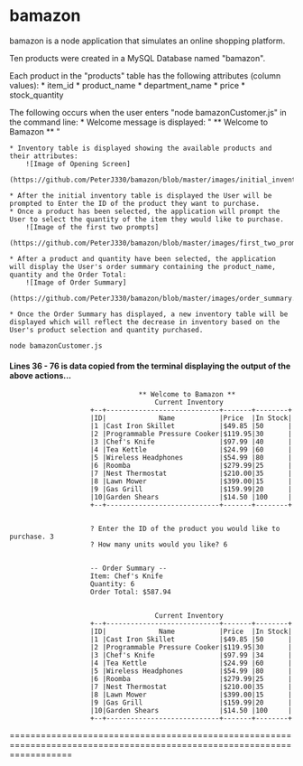 # bamazon
bamazon is a node application that simulates an online shopping platform.

Ten products were created in a MySQL Database named "bamazon".

Each product in the "products" table has the following attributes (column values):
    * item_id
    * product_name
    * department_name
    * price
    * stock_quantity

    

The following occurs when the user enters "node bamazonCustomer.js" in the command line:
    * Welcome message is displayed: " ** Welcome to Bamazon ** "

    * Inventory table is displayed showing the available products and their attributes:
        ![Image of Opening Screen]
        (https://github.com/PeterJ330/bamazon/blob/master/images/initial_inventory.png)
    
    * After the initial inventory table is displayed the User will be prompted to Enter the ID of the product they want to purchase.
    * Once a product has been selected, the application will prompt the User to select the quantity of the item they would like to purchase. 
        ![Image of the first two prompts]
        (https://github.com/PeterJ330/bamazon/blob/master/images/first_two_prompts.png)
    
    * After a product and quantity have been selected, the application will display the User's order summary containing the product_name, quantity and the Order Total:
        ![Image of Order Summary]
        (https://github.com/PeterJ330/bamazon/blob/master/images/order_summary.png)

    * Once the Order Summary has displayed, a new inventory table will be displayed which will reflect the decrease in inventory based on the User's product selection and quantity purchased.

    node bamazonCustomer.js 

#### Lines 36 - 76 is data copied from the terminal displaying the output of the above actions...
                                    ** Welcome to Bamazon **
                                        Current Inventory
                        +--+----------------------------+-------+--------+
                        |ID|             Name           |Price  |In Stock|
                        |1 |Cast Iron Skillet           |$49.85 |50      |
                        |2 |Programmable Pressure Cooker|$119.95|30      |
                        |3 |Chef's Knife                |$97.99 |40      |
                        |4 |Tea Kettle                  |$24.99 |60      |
                        |5 |Wireless Headphones         |$54.99 |80      |
                        |6 |Roomba                      |$279.99|25      |
                        |7 |Nest Thermostat             |$210.00|35      |
                        |8 |Lawn Mower                  |$399.00|15      |
                        |9 |Gas Grill                   |$159.99|20      |
                        |10|Garden Shears               |$14.50 |100     |
                        +--+----------------------------+-------+--------+


                        ? Enter the ID of the product you would like to purchase. 3
                        ? How many units would you like? 6


                        -- Order Summary -- 
                        Item: Chef's Knife
                        Quantity: 6
                        Order Total: $587.94


                                        Current Inventory
                        +--+----------------------------+-------+--------+
                        |ID|             Name           |Price  |In Stock|
                        |1 |Cast Iron Skillet           |$49.85 |50      |
                        |2 |Programmable Pressure Cooker|$119.95|30      |
                        |3 |Chef's Knife                |$97.99 |34      |
                        |4 |Tea Kettle                  |$24.99 |60      |
                        |5 |Wireless Headphones         |$54.99 |80      |
                        |6 |Roomba                      |$279.99|25      |
                        |7 |Nest Thermostat             |$210.00|35      |
                        |8 |Lawn Mower                  |$399.00|15      |
                        |9 |Gas Grill                   |$159.99|20      |
                        |10|Garden Shears               |$14.50 |100     |
                        +--+----------------------------+-------+--------+
========================================================================================================================

                                
